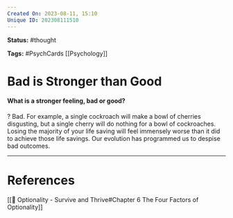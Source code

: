 ```yaml
---
Created On: 2023-08-11, 15:10
Unique ID: 202308111510
---
```

**Status:** #thought 

**Tags:**  #PsychCards [[Psychology]]

# Bad is Stronger than Good
#### What is a stronger feeling, bad or good? 
?
Bad. For example, a single cockroach will make a bowl of cherries disgusting, but a single cherry will do nothing for a bowl of cockroaches. 
Losing the majority of your life saving will feel immensely worse than it did to achieve those life savings. 
Our evolution has programmed us to despise bad outcomes. 
<!--SR:!2023-08-28,9,250-->



---
# References
[[📗 Optionality - Survive and Thrive#Chapter 6 The Four Factors of Optionality]]